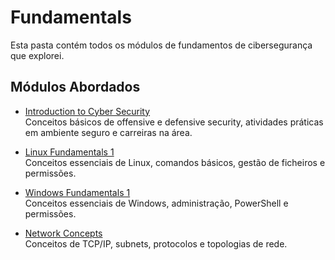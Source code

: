 # Fundamentals

Esta pasta contém todos os módulos de fundamentos de cibersegurança que explorei.

## Módulos Abordados

- [Introduction to Cyber Security](Introduction-to-Cyber-Security/README.md)  
  Conceitos básicos de offensive e defensive security, atividades práticas em ambiente seguro e carreiras na área.

- [Linux Fundamentals 1](Linux-Fundamentals-1/README.md)  
  Conceitos essenciais de Linux, comandos básicos, gestão de ficheiros e permissões.

- [Windows Fundamentals 1](Windows-Fundamentals-1/README.md)  
  Conceitos essenciais de Windows, administração, PowerShell e permissões.

- [Network Concepts](Network-Concepts/README.md)  
  Conceitos de TCP/IP, subnets, protocolos e topologias de rede.
